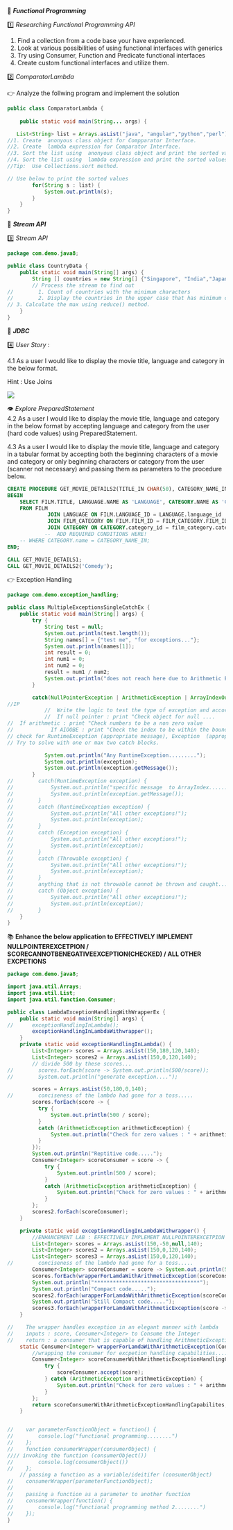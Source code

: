:beginner: _**Functional Programming**_  

:one: _Researching Functional Programming API_  

1. Find a collection from a code base your have experienced.
2. Look at various possibilities of using functional interfaces with generics
3. Try using Consumer, Function and Predicate functional interfaces
4. Create custom functional interfaces and utilize them.


:two: _ComparatorLambda_  

:point_right: Analyze the follwing program and implement the solution  


```java
public class ComparatorLambda {
    
    public static void main(String... args) {

   List<String> list = Arrays.asList("java", "angular","python","perl");     
//1. Create  anonyous class object for Compparator Interface. 
//2. Create  lambda expression for Comparator Interface.      
//3. Sort the list using  anonyous class object and print the sorted values
//4. Sort the list using  lambda expression and print the sorted values
//Tip:  Use Collections.sort method.

// Use below to print the sorted values
        for(String s : list) {
            System.out.println(s);
        }
    }
}


```
:beginner: _**Stream API**_  


:three: _Stream API_
```java
package com.demo.java8;

public class CountryData {
    public static void main(String[] args) {
        String [] countries = new String[] {"Singapore", "India","Japan", "Russia", "Netherlands", "Ukraine","France", "Italy"};
        // Process the stream to find out
//        1. Count of countries with the minimum characters
//        2. Display the countries in the upper case that has minimum characters.
// 3. Calculate the max using reduce() method.
    }
}

```

:beginner: _**JDBC**_  

:four: _User Story_ : 

4.1 As a user I would like to display the movie title, language and category in the below format. 

Hint : Use Joins  

![](movie.png)  

:eye: *Explore PreparedStatement*  
4.2  As a user I would like to display the movie title, language and category in the below format by accepting language and category from the user (hard code values) using PreparedStatement.

4.3  As a user I would like to display the movie title, language and category in a tabular format by accepting both the beginning characters of a movie and category or only beginning characters or category from the user (scanner not necessary) and passing them as parameters to the procedure below.

<!-- HINT USE WILDCARD IN SQL (LIKE 'A%') 
USE ? MARK(S) IN THE PROCEDURE CALL FOR JAVA-->
```sql
CREATE PROCEDURE GET_MOVIE_DETAILS2(TITLE_IN CHAR(50), CATEGORY_NAME_IN CHAR(50))
BEGIN
    SELECT FILM.TITLE, LANGUAGE.NAME AS 'LANGUAGE', CATEGORY.NAME AS 'CATEGORY'
    FROM FILM
             JOIN LANGUAGE ON FILM.LANGUAGE_ID = LANGUAGE.language_id
             JOIN FILM_CATEGORY ON FILM.FILM_ID = FILM_CATEGORY.FILM_ID
             JOIN CATEGORY ON CATEGORY.category_id = film_category.category_id
            --  ADD REQUIRED CONDITIONS HERE!
    -- WHERE CATEGORY.name = CATEGORY_NAME_IN;
END;

CALL GET_MOVIE_DETAILS1;
CALL GET_MOVIE_DETAILS2('Comedy');

```
:point_right: Exception Handling

``` java
package com.demo.exception_handling;

public class MultipleExceptionsSingleCatchEx {
    public static void main(String[] args) {
        try {
            String test = null;
            System.out.println(test.length());
            String names[] = {"test me", "for exceptions..."};
            System.out.println(names[1]);
            int result = 0;
            int num1 = 0;
            int num2 = 0;
            result = num1 / num2;
            System.out.println("does not reach here due to Arithmetic Exc....");
        }

        catch(NullPointerException | ArithmeticException | ArrayIndexOutOfBoundsException  exception) {
//IP
            //  Write the logic to test the type of exception and accordingly print a message.
            //  If null pointer : print "Check object for null ....
//  If arithmetic : print "Check numbers to be a non zero value
//            If AIOOBE : print "Check the index to be within the bounds.
// check for RuntimeException (appropriate message), Exception  (appropriate message) and Throwable  (appropriate message)
// Try to solve with one or max two catch blocks.

            System.out.println("Any RuntimeException.........");
            System.out.println(exception);
            System.out.println(exception.getMessage());
        }
//        catch(RuntimeException exception) {
//            System.out.println("specific message  to ArrayIndex......");
//            System.out.println(exception.getMessage());
//        }
//        catch (RuntimeException exception) {
//            System.out.println("All other exceptions!");
//            System.out.println(exception);
//        }
//        catch (Exception exception) {
//            System.out.println("All other exceptions!");
//            System.out.println(exception);
//        }
//        catch (Throwable exception) {
//            System.out.println("All other exceptions!");
//            System.out.println(exception);
//        }
//        anything that is not throwable cannot be thrown and caught....
//        catch (Object exception) {
//            System.out.println("All other exceptions!");
//            System.out.println(exception);
//        }
    }
}

```

:books: **Enhance the below application to  EFFECTIVELY IMPLEMENT NULLPOINTEREXCETPION  / SCORECANNOTBENEGATIVEEXCEPTION(CHECKED) / ALL OTHER EXCPETIONS**  

```java
package com.demo.java8;

import java.util.Arrays;
import java.util.List;
import java.util.function.Consumer;

public class LambdaExceptionHandlingWithWrapperEx {
    public static void main(String[] args) {
//      exceptionHandlingInLambda();
        exceptionHandlingInLambdaWithwrapper();
    }
    private static void exceptionHandlingInLambda() {
        List<Integer> scores = Arrays.asList(150,180,120,140);
        List<Integer> scores2 = Arrays.asList(150,0,120,140);
        // divide 500 by these scores...
//        scores.forEach(score -> System.out.println(500/score));
//        System.out.println("generate exception....");

        scores = Arrays.asList(50,180,0,140);
//        conciseness of the lambdo had gone for a toss.....
        scores.forEach(score -> {
          try {
              System.out.println(500 / score);
          }
          catch (ArithmeticException arithmeticException) {
              System.out.println("Check for zero values : " + arithmeticException.getMessage());
          }
        });
        System.out.println("Reptitive code.....");
        Consumer<Integer> scoreConsumer = score -> {
            try {
                System.out.println(500 / score);
            }
            catch (ArithmeticException arithmeticException) {
                System.out.println("Check for zero values : " + arithmeticException.getMessage());
            }
        };
        scores2.forEach(scoreConsumer);
    }

    private static void exceptionHandlingInLambdaWithwrapper() {
        //ENHANCEMENT LAB : EFFECTIVELY IMPLEMENT NULLPOINTEREXCETPION  / SCORECANNOTBENEGATIVEEXCEPTION(CHECKED) / ALL OTHER EXCPETIONS
        List<Integer> scores = Arrays.asList(150,-50,null,140);
        List<Integer> scores2 = Arrays.asList(150,0,120,140);
        List<Integer> scores3 = Arrays.asList(150,0,120,140);
//        conciseness of the lambdo had gone for a toss.....
        Consumer<Integer> scoreConsumer = score -> System.out.println(500 / score);
        scores.forEach(wrapperForLamdaWithArithmeticException(scoreConsumer));
        System.out.println("**********************************");
        System.out.println("Compact code.....");
        scores2.forEach(wrapperForLamdaWithArithmeticException(scoreConsumer));
        System.out.println("Still Compact code.....");
        scores3.forEach(wrapperForLamdaWithArithmeticException(score -> System.out.println(1000 / score)));
    }

//    The wrapper handles exception in an elegant manner with lambda
//    inputs : score, Consumer<Integer> to Consume the Integer
//    return : a consumer that is capable of handling ArithmeticException
    static Consumer<Integer> wrapperForLamdaWithArithmeticException(Consumer<Integer> scoreConsumer) {
        //wrapping the consumer for excpetion handling capabilities....
        Consumer<Integer> scoreConsumerWithArithmeticExceptionHandlingCapabilites = (score) -> {
            try {
                scoreConsumer.accept(score);
            } catch (ArithmeticException arithmeticException) {
                System.out.println("Check for zero values : " + arithmeticException.getMessage());
            }
        };
        return scoreConsumerWithArithmeticExceptionHandlingCapabilites;
    }


//    var parameterFunctionObject = function() {
//        console.log("functional programming........")
//    };
//    function consumerWrapper(consumerObject) {
//// invoking the function (consumerObject())
//        console.log(consumerObject())
//    };
    // passing a function as a variable/ideitifer (consumerObject)
//    consumerWrapper(parameterFunctionObject);
//
//    passing a function as a parameter to another function
//    consumerWrapper(function() {
//        console.log("functional programming method 2........")
//    });
}
```
